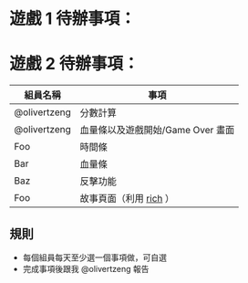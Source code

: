 # 遊戲 1 待辦事項：

# 遊戲 2 待辦事項：
| 組員名稱 | 事項 |
| ------------- | -------------- |
| @olivertzeng | 分數計算 |
| @olivertzeng | 血量條以及遊戲開始/Game Over 畫面 |
| Foo | 時間條 |
| Bar | 血量條 |
| Baz | 反擊功能 |
| Foo | 故事頁面（利用 [rich](https://github.com/textualize/rich) ）|


## 規則
  - 每個組員每天至少選一個事項做，可自選
  - 完成事項後跟我 @olivertzeng 報告
